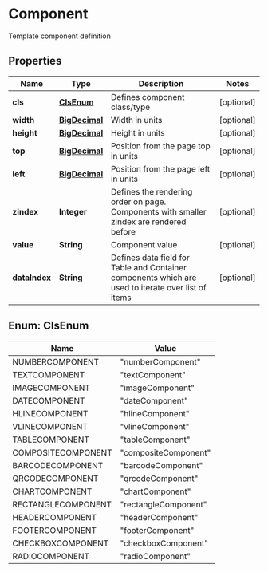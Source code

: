 

# Component

Template component definition
## Properties

Name | Type | Description | Notes
------------ | ------------- | ------------- | -------------
**cls** | [**ClsEnum**](#ClsEnum) | Defines component class/type |  [optional]
**width** | [**BigDecimal**](BigDecimal.md) | Width in units |  [optional]
**height** | [**BigDecimal**](BigDecimal.md) | Height in units |  [optional]
**top** | [**BigDecimal**](BigDecimal.md) | Position from the page top in units |  [optional]
**left** | [**BigDecimal**](BigDecimal.md) | Position from the page left in units |  [optional]
**zindex** | **Integer** | Defines the rendering order on page. Components with smaller zindex are rendered before |  [optional]
**value** | **String** | Component value |  [optional]
**dataIndex** | **String** | Defines data field for Table and Container components which are used to iterate over list of items |  [optional]



## Enum: ClsEnum

Name | Value
---- | -----
NUMBERCOMPONENT | &quot;numberComponent&quot;
TEXTCOMPONENT | &quot;textComponent&quot;
IMAGECOMPONENT | &quot;imageComponent&quot;
DATECOMPONENT | &quot;dateComponent&quot;
HLINECOMPONENT | &quot;hlineComponent&quot;
VLINECOMPONENT | &quot;vlineComponent&quot;
TABLECOMPONENT | &quot;tableComponent&quot;
COMPOSITECOMPONENT | &quot;compositeComponent&quot;
BARCODECOMPONENT | &quot;barcodeComponent&quot;
QRCODECOMPONENT | &quot;qrcodeComponent&quot;
CHARTCOMPONENT | &quot;chartComponent&quot;
RECTANGLECOMPONENT | &quot;rectangleComponent&quot;
HEADERCOMPONENT | &quot;headerComponent&quot;
FOOTERCOMPONENT | &quot;footerComponent&quot;
CHECKBOXCOMPONENT | &quot;checkboxComponent&quot;
RADIOCOMPONENT | &quot;radioComponent&quot;



